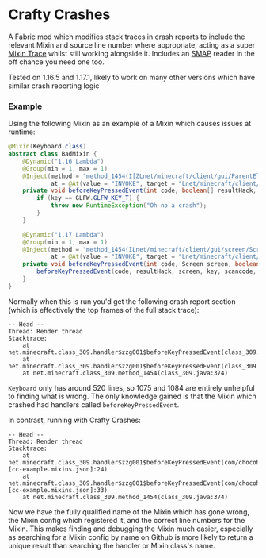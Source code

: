 # Crafty Crashes
A Fabric mod which modifies stack traces in crash reports to include the relevant Mixin and source line number where appropriate, acting as a super [Mixin Trace](//github.com/comp500/mixintrace) whilst still working alongside it. Includes an [SMAP](https://jcp.org/en/jsr/detail?id=45) reader in the off chance you need one too.

Tested on 1.16.5 and 1.17.1, likely to work on many other versions which have similar crash reporting logic

### Example
Using the following Mixin as an example of a Mixin which causes issues at runtime:
```java
@Mixin(Keyboard.class)
abstract class BadMixin {
	@Dynamic("1.16 Lambda")
	@Group(min = 1, max = 1)
	@Inject(method = "method_1454(I[ZLnet/minecraft/client/gui/ParentElement;III)V",
			at = @At(value = "INVOKE", target = "Lnet/minecraft/client/gui/ParentElement;keyPressed(III)Z"))
	private void beforeKeyPressedEvent(int code, boolean[] resultHack, ParentElement parentElement, int key, int scancode, int modifiers, CallbackInfo call) {
		if (key == GLFW.GLFW_KEY_T) {
			throw new RuntimeException("Oh no a crash");
		}
	}

	@Dynamic("1.17 Lambda")
	@Group(min = 1, max = 1)
	@Inject(method = "method_1454(ILnet/minecraft/client/gui/screen/Screen;[ZIII)V",
			at = @At(value = "INVOKE", target = "Lnet/minecraft/client/gui/screen/Screen;keyPressed(III)Z"))
	private void beforeKeyPressedEvent(int code, Screen screen, boolean[] resultHack, int key, int scancode, int modifiers, CallbackInfo call) {
		beforeKeyPressedEvent(code, resultHack, screen, key, scancode, modifiers, call);
	}
}
```
Normally when this is run you'd get the following crash report section (which is effectively the top frames of the full stack trace):
```
-- Head --
Thread: Render thread
Stacktrace:
	at net.minecraft.class_309.handler$zzg001$beforeKeyPressedEvent(class_309.java:1075)
	at net.minecraft.class_309.handler$zzg001$beforeKeyPressedEvent(class_309.java:1084)
	at net.minecraft.class_309.method_1454(class_309.java:374)
```
`Keyboard` only has around 520 lines, so 1075 and 1084 are entirely unhelpful to finding what is wrong. The only knowledge gained is that the Mixin which crashed had handlers called `beforeKeyPressedEvent`.

In contrast, running with Crafty Crashes:
```
-- Head --
Thread: Render thread
Stacktrace:
	at net.minecraft.class_309.handler$zzg001$beforeKeyPressedEvent(com/chocohead/example/mixin/BadMixin.java [cc-example.mixins.json]:24)
	at net.minecraft.class_309.handler$zzg001$beforeKeyPressedEvent(com/chocohead/example/mixin/BadMixin.java [cc-example.mixins.json]:33)
	at net.minecraft.class_309.method_1454(class_309.java:374)
```
Now we have the fully qualified name of the Mixin which has gone wrong, the Mixin config which registered it, and the correct line numbers for the Mixin. This makes finding and debugging the Mixin much easier, especially as searching for a Mixin config by name on Github is more likely to return a unique result than searching the handler or Mixin class's name.
